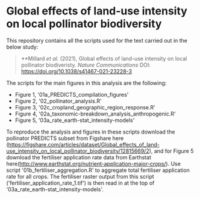 # Global effects of land-use intensity on local pollinator biodiversity

This repository contains all the scripts used for the text carried out in the below study:

> **Millard _et al_. (2021), Global effects of land-use intensity on local pollinator biodiveristy. _Nature Communications_ DOI: https://doi.org/10.1038/s41467-021-23228-3

The scripts for the main figures in this analysis are the following: 
* Figure 1, '01a_PREDICTS_compilation_figures'
* Figure 2, '02_pollinator_analysis.R'
* Figure 3, '02c_cropland_geographic_region_response.R'
* Figure 4, '02a_taxonomic-breakdown_analysis_anthropogenic.R'
* Figure 5, '03a_rate_earth-stat_intensity-models'

To reproduce the analysis and figures in these scripts download the pollinator PREDICTS subset from Figshare here (https://figshare.com/articles/dataset/Global_effects_of_land-use_intensity_on_local_pollinator_biodiversity/12815669/2), and for Figure 5 download the fertiliser application rate data from Earthstat here(http://www.earthstat.org/nutrient-application-major-crops/). Use script '01b_fertiliser_aggregation.R' to aggregate total fertiliser application rate for all crops. The fertiliser raster output from this script ('fertiliser_application_rate_1.tif') is then read in at the top of '03a_rate_earth-stat_intensity-models'.


